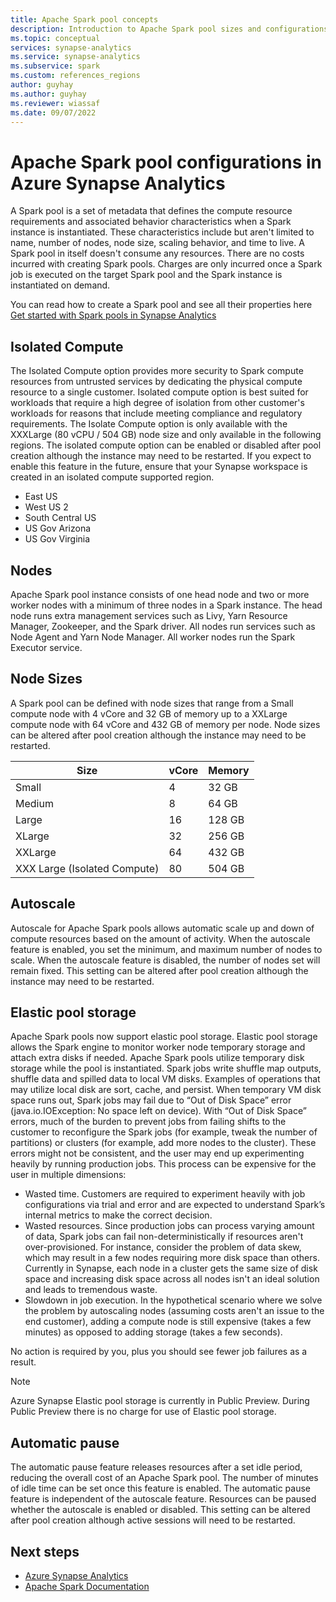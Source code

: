 ```yaml
---
title: Apache Spark pool concepts
description: Introduction to Apache Spark pool sizes and configurations in Azure Synapse Analytics.
ms.topic: conceptual
services: synapse-analytics 
ms.service: synapse-analytics 
ms.subservice: spark
ms.custom: references_regions
author: guyhay
ms.author: guyhay
ms.reviewer: wiassaf
ms.date: 09/07/2022 
---
```


# Apache Spark pool configurations in Azure Synapse Analytics

A Spark pool is a set of metadata that defines the compute resource requirements and associated behavior characteristics when a Spark instance is instantiated.  These characteristics include but aren't limited to name, number of nodes, node size, scaling behavior, and time to live.  A Spark pool in itself doesn't consume any resources.  There are no costs incurred with creating Spark pools.  Charges are only incurred once a Spark job is executed on the target Spark pool and the Spark instance is instantiated on demand.

You can read how to create a Spark pool and see all their properties here [Get started with Spark pools in Synapse Analytics](../quickstart-create-apache-spark-pool-portal.md)

## Isolated Compute

The Isolated Compute option provides more security to Spark compute resources from untrusted services by dedicating the physical compute resource to a single customer.  Isolated compute option is best suited for workloads that require a high degree of isolation from other customer's workloads for reasons that include meeting compliance and regulatory requirements.  The Isolate Compute option is only available with the XXXLarge (80 vCPU / 504 GB) node size and only available in the following regions.  The isolated compute option can be enabled or disabled after pool creation although the instance may need to be restarted.  If you expect to enable this feature in the future, ensure that your Synapse workspace is created in an isolated compute supported region.

* East US
* West US 2
* South Central US
* US Gov Arizona
* US Gov Virginia

## Nodes

Apache Spark pool instance consists of one head node and two or more worker nodes with a minimum of three nodes in a Spark instance.  The head node runs extra management services such as Livy, Yarn Resource Manager, Zookeeper, and the Spark driver.  All nodes run services such as Node Agent and Yarn Node Manager.  All worker nodes run the Spark Executor service.

## Node Sizes

A Spark pool can be defined with node sizes that range from a Small compute node with 4 vCore and 32 GB of memory up to a XXLarge compute node with 64 vCore and 432 GB of memory per node.  Node sizes can be altered after pool creation although the instance may need to be restarted.

|Size | vCore | Memory|
|-----|------|-------|
|Small|4|32 GB|
|Medium|8|64 GB|
|Large|16|128 GB|
|XLarge|32|256 GB|
|XXLarge|64|432 GB|
|XXX Large (Isolated Compute)|80|504 GB|

## Autoscale

Autoscale for Apache Spark pools allows automatic scale up and down of compute resources based on the amount of activity.  When the autoscale feature is enabled, you set the minimum, and maximum number of nodes to scale.  When the autoscale feature is disabled, the number of nodes set will remain fixed.  This setting can be altered after pool creation although the instance may need to be restarted.

## Elastic pool storage

Apache Spark pools now support elastic pool storage.  Elastic pool storage allows the Spark engine to monitor worker node temporary storage and attach extra disks if needed.  Apache Spark pools utilize temporary disk storage while the pool is instantiated.  Spark jobs write shuffle map outputs, shuffle data and spilled data to local VM disks.  Examples of operations that may utilize local disk are sort, cache, and persist.  When temporary VM disk space runs out, Spark jobs may fail due to “Out of Disk Space” error (java.io.IOException: No space left on device).  With “Out of Disk Space” errors, much of the burden to prevent jobs from failing shifts to the customer to reconfigure the Spark jobs (for example, tweak the number of partitions) or clusters (for example, add more nodes to the cluster).  These errors might not be consistent, and the user may end up experimenting heavily by running production jobs.  This process can be expensive for the user in multiple dimensions:

* Wasted time.  Customers are required to experiment heavily with job configurations via trial and error and are expected to understand Spark’s internal metrics to make the correct decision.
* Wasted resources.  Since production jobs can process varying amount of data, Spark jobs can fail non-deterministically if resources aren't over-provisioned.  For instance, consider the problem of data skew, which may result in a few nodes requiring more disk space than others.  Currently in Synapse, each node in a cluster gets the same size of disk space and increasing disk space across all nodes isn't an ideal solution and leads to tremendous waste.
* Slowdown in job execution.  In the hypothetical scenario where we solve the problem by autoscaling nodes (assuming costs aren't an issue to the end customer), adding a compute node is still expensive (takes a few minutes) as opposed to adding storage (takes a few seconds).

No action is required by you, plus you should see fewer job failures as a result.

> [!NOTE]
> Azure Synapse Elastic pool storage is currently in Public Preview.  During Public Preview there is no charge for use of Elastic pool storage.

## Automatic pause

The automatic pause feature releases resources after a set idle period, reducing the overall cost of an Apache Spark pool.  The number of minutes of idle time can be set once this feature is enabled.  The automatic pause feature is independent of the autoscale feature. Resources can be paused whether the autoscale is enabled or disabled.  This setting can be altered after pool creation although active sessions will need to be restarted.

## Next steps

* [Azure Synapse Analytics](../index.yml)
* [Apache Spark Documentation](https://spark.apache.org/docs/3.2.1/)
